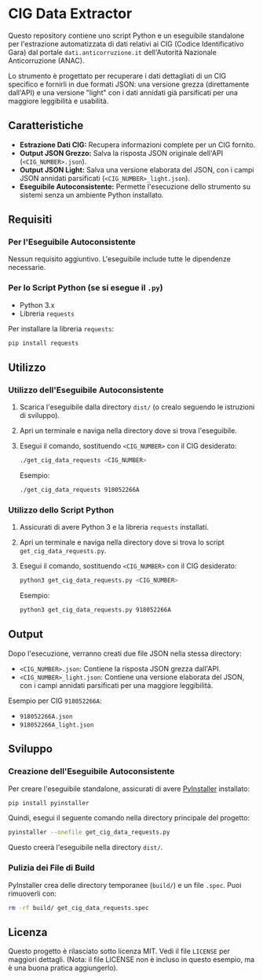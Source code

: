 # CIG Data Extractor

Questo repository contiene uno script Python e un eseguibile standalone per l'estrazione automatizzata di dati relativi ai CIG (Codice Identificativo Gara) dal portale `dati.anticorruzione.it` dell'Autorità Nazionale Anticorruzione (ANAC).

Lo strumento è progettato per recuperare i dati dettagliati di un CIG specifico e fornirli in due formati JSON: una versione grezza (direttamente dall'API) e una versione "light" con i dati annidati già parsificati per una maggiore leggibilità e usabilità.

## Caratteristiche

*   **Estrazione Dati CIG:** Recupera informazioni complete per un CIG fornito.
*   **Output JSON Grezzo:** Salva la risposta JSON originale dell'API (`<CIG_NUMBER>.json`).
*   **Output JSON Light:** Salva una versione elaborata del JSON, con i campi JSON annidati parsificati (`<CIG_NUMBER>_light.json`).
*   **Eseguibile Autoconsistente:** Permette l'esecuzione dello strumento su sistemi senza un ambiente Python installato.

## Requisiti

### Per l'Eseguibile Autoconsistente

Nessun requisito aggiuntivo. L'eseguibile include tutte le dipendenze necessarie.

### Per lo Script Python (se si esegue il `.py`)

*   Python 3.x
*   Libreria `requests`

Per installare la libreria `requests`:
```bash
pip install requests
```

## Utilizzo

### Utilizzo dell'Eseguibile Autoconsistente

1.  Scarica l'eseguibile dalla directory `dist/` (o crealo seguendo le istruzioni di sviluppo).
2.  Apri un terminale e naviga nella directory dove si trova l'eseguibile.
3.  Esegui il comando, sostituendo `<CIG_NUMBER>` con il CIG desiderato:

    ```bash
    ./get_cig_data_requests <CIG_NUMBER>
    ```

    Esempio:
    ```bash
    ./get_cig_data_requests 918052266A
    ```

### Utilizzo dello Script Python

1.  Assicurati di avere Python 3 e la libreria `requests` installati.
2.  Apri un terminale e naviga nella directory dove si trova lo script `get_cig_data_requests.py`.
3.  Esegui il comando, sostituendo `<CIG_NUMBER>` con il CIG desiderato:

    ```bash
    python3 get_cig_data_requests.py <CIG_NUMBER>
    ```

    Esempio:
    ```bash
    python3 get_cig_data_requests.py 918052266A
    ```

## Output

Dopo l'esecuzione, verranno creati due file JSON nella stessa directory:

*   `<CIG_NUMBER>.json`: Contiene la risposta JSON grezza dall'API.
*   `<CIG_NUMBER>_light.json`: Contiene una versione elaborata del JSON, con i campi annidati parsificati per una maggiore leggibilità.

Esempio per CIG `918052266A`:

*   `918052266A.json`
*   `918052266A_light.json`

## Sviluppo

### Creazione dell'Eseguibile Autoconsistente

Per creare l'eseguibile standalone, assicurati di avere [PyInstaller](https://pyinstaller.org/) installato:

```bash
pip install pyinstaller
```

Quindi, esegui il seguente comando nella directory principale del progetto:

```bash
pyinstaller --onefile get_cig_data_requests.py
```

Questo creerà l'eseguibile nella directory `dist/`.

### Pulizia dei File di Build

PyInstaller crea delle directory temporanee (`build/`) e un file `.spec`. Puoi rimuoverli con:

```bash
rm -rf build/ get_cig_data_requests.spec
```

## Licenza

Questo progetto è rilasciato sotto licenza MIT. Vedi il file `LICENSE` per maggiori dettagli. (Nota: il file LICENSE non è incluso in questo esempio, ma è una buona pratica aggiungerlo).
